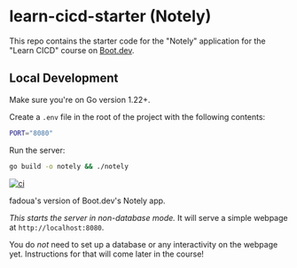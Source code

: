 # learn-cicd-starter (Notely)

This repo contains the starter code for the "Notely" application for the "Learn CICD" course on [Boot.dev](https://boot.dev).

## Local Development

Make sure you're on Go version 1.22+.

Create a `.env` file in the root of the project with the following contents:

```bash
PORT="8080"
```

Run the server:

```bash
go build -o notely && ./notely
```
[![ci](https://github.com/Fadouach1111/learn-cicd-starter/actions/workflows/ci.yml/badge.svg)](https://github.com/Fadouach1111/learn-cicd-starter/actions/workflows/ci.yml)

fadoua's version of Boot.dev's Notely app.



*This starts the server in non-database mode.* It will serve a simple webpage at `http://localhost:8080`.

You do *not* need to set up a database or any interactivity on the webpage yet. Instructions for that will come later in the course!

